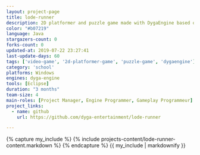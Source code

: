 ```yaml
---
layout: project-page
title: lode-runner
description: 2D platformer and puzzle game made with DygaEngine based on the original "Lode Runner"
color: "#b07219"
language: Java
stargazers-count: 0
forks-count: 0
updated-at: 2019-07-22 23:27:41
last-update-days: 60
tags: ['video-game', '2d-platformer-game', 'puzzle-game', 'dygaengine']
category: 'school'
platforms: Windows
engines: dyga-engine
tools: [Eclipse]
duration: "3 months"
team-size: 4
main-roles: [Project Manager, Engine Programmer, Gameplay Programmeur]
project_links:
  - name: github
    url: https://github.com/dyga-entertainment/lode-runner

---
```

<!---
Gregoire Boiron <gregoire.boiron@gmail.com>
Copyright (c) 2018-2019 Gregoire Boiron  All Rights Reserved.
--->

{% capture my_include %}
{% include projects-content/lode-runner-content.markdown %}
{% endcapture %}
{{ my_include | markdownify }}

